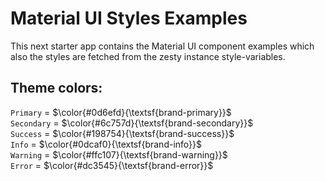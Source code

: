 # Material UI Styles Examples

This next starter app contains the Material UI component examples which also the styles are fetched from the zesty instance style-variables.

## Theme colors:

`Primary` = $\color{#0d6efd}{\textsf{brand-primary}}$ <br>
`Secondary` = $\color{#6c757d}{\textsf{brand-secondary}}$ <br>
`Success` = $\color{#198754}{\textsf{brand-success}}$ <br>
`Info` = $\color{#0dcaf0}{\textsf{brand-info}}$ <br>
`Warning` = $\color{#ffc107}{\textsf{brand-warning}}$ <br>
`Error` = $\color{#dc3545}{\textsf{brand-error}}$ <br>
